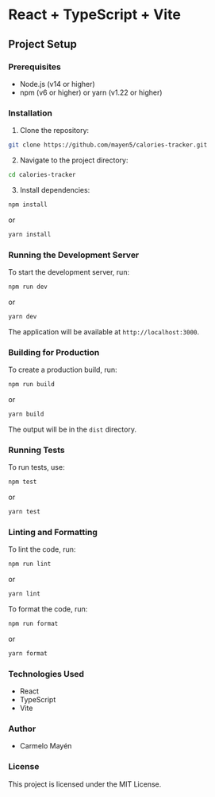 # React + TypeScript + Vite
## Project Setup

### Prerequisites
- Node.js (v14 or higher)
- npm (v6 or higher) or yarn (v1.22 or higher)

### Installation
1. Clone the repository:
  ```sh
  git clone https://github.com/mayen5/calories-tracker.git
  ```
2. Navigate to the project directory:
  ```sh
  cd calories-tracker
  ```
3. Install dependencies:
  ```sh
  npm install
  ```
  or
  ```sh
  yarn install
  ```

### Running the Development Server
To start the development server, run:
```sh
npm run dev
```
or
```sh
yarn dev
```
The application will be available at `http://localhost:3000`.

### Building for Production
To create a production build, run:
```sh
npm run build
```
or
```sh
yarn build
```
The output will be in the `dist` directory.

### Running Tests
To run tests, use:
```sh
npm test
```
or
```sh
yarn test
```

### Linting and Formatting
To lint the code, run:
```sh
npm run lint
```
or
```sh
yarn lint
```
To format the code, run:
```sh
npm run format
```
or
```sh
yarn format
```

### Technologies Used
- React
- TypeScript
- Vite

### Author
- Carmelo Mayén

### License
This project is licensed under the MIT License.